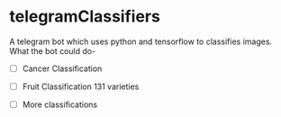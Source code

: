 # telegramClassifiers

A telegram bot which uses python and tensorflow to classifies images. </br>
What the bot could do- </br>
- [ ] Cancer Classification</br>
- [ ] Fruit  Classification 131 varieties</br>
- [ ] More classifications


